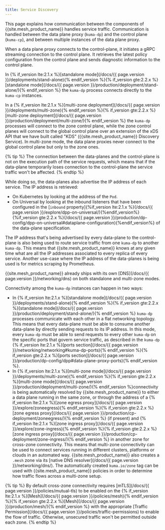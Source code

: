 ```yaml
---
title: Service Discovery
---
```


This page explains how communication between the components of {{site.mesh_product_name}} handles service traffic. Communication is handled between the data plane proxy (`kuma-dp`) and the control plane (`kuma-cp`), and between multiple instances of the data plane proxy.

When a data plane proxy connects to the control-plane, it initiates a gRPC streaming connection to the control plane. It retrieves the latest policy configuration from the control plane and sends diagnostic information to the control plane.

In {% if_version lte:2.1.x %}[standalone mode](/docs/{{ page.version }}/deployments/stand-alone){% endif_version %}{% if_version gte:2.2.x %}[standalone mode](/docs/{{ page.version }}/production/deployment/stand-alone/){% endif_version %} the `kuma-dp` process connects directly to the `kuma-cp` instances.

In a {% if_version lte:2.1.x %}[multi-zone deployment](/docs/{{ page.version }}/deployments/multi-zone){% endif_version %}{% if_version gte:2.2.x %}[multi-zone deployment](/docs/{{ page.version }}/production/deployment/multi-zone/){% endif_version %} the `kuma-dp` processes will connect to the zone control plane, while the zone control planes will connect to the global control plane over an extension of the xDS API that we have built called "KDS" ({{site.mesh_product_name}} Discovery Service). In multi-zone mode, the data plane proxies never connect to the global control plane but only to the zone ones.

{% tip %}
The connection between the data-planes and the control-plane is not on the execution path of the service requests, which means that if the data-plane temporarily loses connection to the control-plane the service traffic won't be affected.
{% endtip %}

While doing so, the data-planes also advertise the IP address of each service. The IP address is retrieved:

* On Kubernetes by looking at the address of the `Pod`.
* On Universal by looking at the inbound listeners that have been configured in the [`inbound` property]{%if_version lte:2.1.x %}(/docs/{{ page.version }}/explore/dpp-on-universal/){%endif_version%}{%if_version gte:2.2.x %}(/docs/{{ page.version }}/production/dp-config/dpp-on-universal#dataplane-configuration){%endif_version%} of the data-plane specification.

The IP address that's being advertised by every data-plane to the control-plane is also being used to route service traffic from one `kuma-dp` to another `kuma-dp`. This means that {{site.mesh_product_name}} knows at any given time what are all the IP addresses associated to every replica of every service. Another use-case where the IP address of the data-planes is being used is for metrics scraping by Prometheus.

{{site.mesh_product_name}} already ships with its own [DNS](/docs/{{ page.version }}/networking/dns) on both standalone and multi-zone modes. 

Connectivity among the `kuma-dp` instances can happen in two ways:

* In {% if_version lte:2.1.x %}[standalone mode](/docs/{{ page.version }}/deployments/stand-alone){% endif_version %}{% if_version gte:2.2.x %}[standalone mode](/docs/{{ page.version }}/production/deployment/stand-alone/){% endif_version %} `kuma-dp` processes communicate with each other in a flat networking topology. This means that every data-plane must be able to consume another data-plane by directly sending requests to its IP address. In this mode, every `kuma-dp` must be able to send requests to every other `kuma-dp` on the specific ports that govern service traffic, as described in the `kuma-dp` {% if_version lte:2.1.x %}[ports section](/docs/{{ page.version }}/networking/networking#kuma-dp-ports){% endif_version %}{% if_version gte:2.2.x %}[ports section](/docs/{{ page.version }}/production/dp-config/dpp#data-plane-proxy-ports){% endif_version %}.
* In {% if_version lte:2.1.x %}[multi-zone mode](/docs/{{ page.version }}/deployments/multi-zone){% endif_version %}{% if_version gte:2.2.x %}[multi-zone mode](/docs/{{ page.version }}/production/deployment/multi-zone/){% endif_version %}connectivity is being automatically resolved by {{site.mesh_product_name}} to either a data plane running in the same zone, or through the address of a {% if_version lte:2.1.x %}[zone egress proxy](/docs/{{ page.version }}/explore/zoneegress){% endif_version %}{% if_version gte:2.2.x %}[zone egress proxy](/docs/{{ page.version }}/production/cp-deployment/zoneegress/){% endif_version %} (if present) and {% if_version lte:2.1.x %}[zone ingress proxy](/docs/{{ page.version }}/explore/zone-ingress){% endif_version %}{% if_version gte:2.2.x %}[zone ingress proxy](/docs/{{ page.version }}/production/cp-deployment/zone-ingress/){% endif_version %} in another zone for cross-zone connectivity. This means that multi-zone connectivity can be used to connect services running in different clusters, platforms or clouds in an automated way. {{site.mesh_product_name}} also creates a `.mesh` zone via its [native DNS resolver](/docs/{{ page.version }}/networking/dns/). The automatically created `kuma.io/zone` tag can be used with {{site.mesh_product_name}} policies in order to determine how traffic flows across a multi-zone setup.

{% tip %}
By default cross-zone connectivity requires [mTLS](/docs/{{ page.version }}/policies/mutual-tls) to be enabled on the {% if_version lte:2.1.x %}[Mesh](/docs/{{ page.version }}/policies/mesh){% endif_version %}{% if_version gte:2.2.x %}[Mesh](/docs/{{ page.version }}/production/mesh/){% endif_version %} with the appropriate [Traffic Permission](/docs/{{ page.version }}/policies/traffic-permissions) to enable the flow of traffic. Otherwise, unsecured traffic won't be permitted outside each zone.
{% endtip %}

